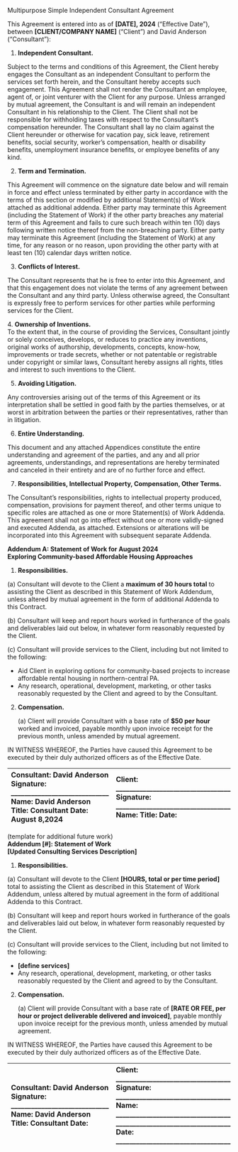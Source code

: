 Multipurpose Simple Independent Consultant Agreement

This Agreement is entered into as of **\[DATE\], 2024** (“Effective Date”), between **\[CLIENT/COMPANY NAME\]** (“Client”) and David Anderson (“Consultant”):

1. **Independent Consultant.**

Subject to the terms and conditions of this Agreement, the Client hereby engages the Consultant as an independent Consultant to perform the services set forth herein, and the Consultant hereby accepts such engagement. This Agreement shall not render the Consultant an employee, agent of, or joint venturer with the Client for any purpose.  Unless arranged by mutual agreement, the Consultant is and will remain an independent Consultant in his relationship to the Client.  The Client shall not be responsible for withholding taxes with respect to the Consultant’s compensation hereunder.  The Consultant shall lay no claim against the Client hereunder or otherwise for vacation pay, sick leave, retirement benefits, social security, worker’s compensation, health or disability benefits, unemployment insurance benefits, or employee benefits of any kind.

2. **Term and Termination.**

This Agreement will commence on the signature date below and will remain in force and effect unless terminated by either party in accordance with the terms of this section or modified by additional Statement(s) of Work attached as additional addenda. Either party may terminate this Agreement (including the Statement of Work) if the other party breaches any material term of this Agreement and fails to cure such breach within ten (10) days following written notice thereof from the non-breaching party. Either party may terminate this Agreement (including the Statement of Work) at any time, for any reason or no reason, upon providing the other party with at least ten (10) calendar days written notice.

3. **Conflicts of Interest.**

The Consultant represents that he is free to enter into this Agreement, and that this engagement does not violate the terms of any agreement between the Consultant and any third party. Unless otherwise agreed, the Consultant is expressly free to perform services for other parties while performing services for the Client.

4\.       	**Ownership of Inventions.**  
To the extent that, in the course of providing the Services, Consultant jointly or solely conceives, develops, or reduces to practice any inventions, original works of authorship, developments, concepts, know-how, improvements or trade secrets, whether or not patentable or registrable under copyright or similar laws, Consultant hereby assigns all rights, titles and interest to such inventions to the Client.

5. **Avoiding Litigation.**

Any controversies arising out of the terms of this Agreement or its interpretation shall be settled in good faith by the parties themselves, or at worst in arbitration between the parties or their representatives, rather than in litigation.

6. **Entire Understanding.**

This document and any attached Appendices constitute the entire understanding and agreement of the parties, and any and all prior agreements, understandings, and representations are hereby terminated and canceled in their entirety and are of no further force and effect.

7. **Responsibilities, Intellectual Property, Compensation, Other Terms.**

The Consultant’s responsibilities, rights to intellectual property produced, compensation, provisions for payment thereof, and other terms unique to specific roles are attached as one or more Statement(s) of Work Addenda. This agreement shall not go into effect without one or more validly-signed and executed Addenda, as attached. Extensions or alterations will be incorporated into this Agreement with subsequent separate Addenda.

**Addendum A: Statement of Work for August 2024**  
**Exploring Community-based Affordable Housing Approaches**

1. **Responsibilities.**

(a) Consultant will devote to the Client a **maximum of 30 hours total** to assisting the Client as described in this Statement of Work Addendum, unless altered by mutual agreement in the form of additional Addenda to this Contract.

(b) Consultant will keep and report hours worked in furtherance of the goals and deliverables laid out below, in whatever form reasonably requested by the Client.

(c)  Consultant will provide services to the Client, including but not limited to the following:

* Aid Client in exploring options for community-based projects to increase affordable rental housing in northern-central PA.  
* Any research, operational, development, marketing, or other tasks reasonably requested by the Client and agreed to by the Consultant. 

2. **Compensation.**

   (a) Client will provide Consultant with a base rate of **$50 per hour** worked and invoiced, payable monthly upon invoice receipt for the previous month, unless amended by mutual agreement.

IN WITNESS WHEREOF, the Parties have caused this Agreement to be executed by their duly authorized officers as of the Effective Date.

| Consultant:  David Anderson  Signature: \_\_\_\_\_\_\_\_\_\_\_\_\_\_\_\_\_\_\_\_\_\_\_\_\_\_\_\_\_ Name: David Anderson                                     	 Title: Consultant                                                   	 Date: August 8,2024                                             	 | Client: \_\_\_\_\_\_\_\_\_\_\_\_\_\_\_\_\_\_\_\_\_\_\_\_\_\_\_\_\_\_\_\_\_\_\_\_\_\_\_ Signature: \_\_\_\_\_\_\_\_\_\_\_\_\_\_\_\_\_\_\_\_\_\_\_\_\_\_\_\_\_\_\_\_\_\_\_\_ Name:                                                                                 	 Title:                                                                              	 Date:                                                                          	 |
| :---- | :---- |

(template for additional future work)  
**Addendum \[\#\]:  Statement of Work**  
**\[Updated Consulting Services Description\]**

1. **Responsibilities.**

(a) Consultant will devote to the Client **\[HOURS, total or per time period\]** total to assisting the Client as described in this Statement of Work Addendum, unless altered by mutual agreement in the form of additional Addenda to this Contract.

(b) Consultant will keep and report hours worked in furtherance of the goals and deliverables laid out below, in whatever form reasonably requested by the Client.

(c) Consultant will provide services to the Client, including but not limited to the following:

* **\[define services\]**  
* Any research, operational, development, marketing, or other tasks reasonably requested by the Client and agreed to by the Consultant. 

2. **Compensation.**

   (a) Client will provide Consultant with a base rate of **\[RATE OR FEE, per hour or project deliverable delivered and invoiced\]**, payable monthly upon invoice receipt for the previous month, unless amended by mutual agreement.

IN WITNESS WHEREOF, the Parties have caused this Agreement to be executed by their duly authorized officers as of the Effective Date.

| Consultant:  David Anderson  Signature: \_\_\_\_\_\_\_\_\_\_\_\_\_\_\_\_\_\_\_\_\_\_\_\_\_\_\_\_\_ Name: David Anderson                                     	 Title: Consultant                                                   	 Date:                                                                         	 | Client: \_\_\_\_\_\_\_\_\_\_\_\_\_\_\_\_\_\_\_\_\_\_\_\_\_\_\_\_\_\_\_\_\_\_\_\_\_\_\_\_\_ Signature: \_\_\_\_\_\_\_\_\_\_\_\_\_\_\_\_\_\_\_\_\_\_\_\_\_\_\_\_\_\_\_\_\_\_\_\_\_\_ Name:  \_\_\_\_\_\_\_\_\_\_\_\_\_\_\_\_\_\_\_\_\_\_\_\_\_\_\_\_\_\_\_\_\_\_\_\_\_ Title: \_\_\_\_\_\_\_\_\_\_\_\_\_\_\_\_\_\_\_\_\_\_\_\_\_\_\_\_\_\_\_\_\_\_\_\_\_\_ Date: \_\_\_\_\_\_\_\_\_\_\_\_\_\_\_\_\_\_\_\_\_\_\_\_\_\_\_\_\_\_\_\_\_\_\_\_\_\_ |
| :---- | :---- |

